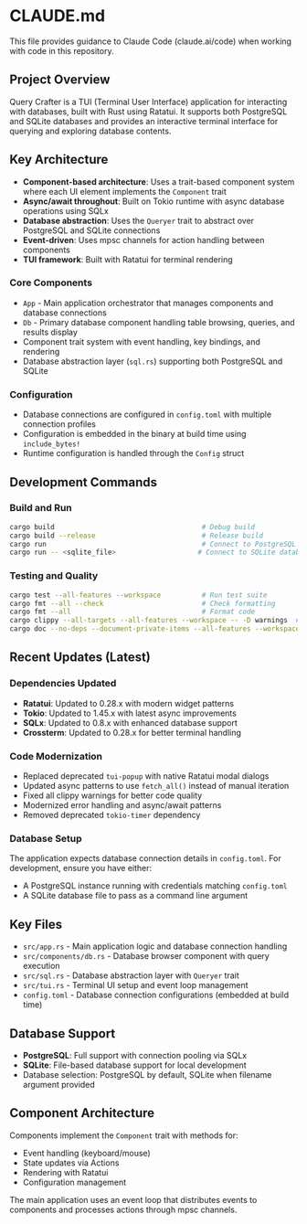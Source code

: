 # CLAUDE.md

This file provides guidance to Claude Code (claude.ai/code) when working with code in this repository.

## Project Overview

Query Crafter is a TUI (Terminal User Interface) application for interacting with databases, built with Rust using Ratatui. It supports both PostgreSQL and SQLite databases and provides an interactive terminal interface for querying and exploring database contents.

## Key Architecture

- **Component-based architecture**: Uses a trait-based component system where each UI element implements the `Component` trait
- **Async/await throughout**: Built on Tokio runtime with async database operations using SQLx
- **Database abstraction**: Uses the `Queryer` trait to abstract over PostgreSQL and SQLite connections
- **Event-driven**: Uses mpsc channels for action handling between components
- **TUI framework**: Built with Ratatui for terminal rendering

### Core Components

- `App` - Main application orchestrator that manages components and database connections
- `Db` - Primary database component handling table browsing, queries, and results display
- Component trait system with event handling, key bindings, and rendering
- Database abstraction layer (`sql.rs`) supporting both PostgreSQL and SQLite

### Configuration

- Database connections are configured in `config.toml` with multiple connection profiles
- Configuration is embedded in the binary at build time using `include_bytes!`
- Runtime configuration is handled through the `Config` struct

## Development Commands

### Build and Run
```bash
cargo build                                    # Debug build
cargo build --release                          # Release build
cargo run                                      # Connect to PostgreSQL using config.toml
cargo run -- <sqlite_file>                    # Connect to SQLite database file
```

### Testing and Quality
```bash
cargo test --all-features --workspace          # Run test suite
cargo fmt --all --check                        # Check formatting
cargo fmt --all                                # Format code
cargo clippy --all-targets --all-features --workspace -- -D warnings  # Lint check (strict)
cargo doc --no-deps --document-private-items --all-features --workspace  # Generate docs
```

## Recent Updates (Latest)

### Dependencies Updated
- **Ratatui**: Updated to 0.28.x with modern widget patterns
- **Tokio**: Updated to 1.45.x with latest async improvements  
- **SQLx**: Updated to 0.8.x with enhanced database support
- **Crossterm**: Updated to 0.28.x for better terminal handling

### Code Modernization
- Replaced deprecated `tui-popup` with native Ratatui modal dialogs
- Updated async patterns to use `fetch_all()` instead of manual iteration
- Fixed all clippy warnings for better code quality
- Modernized error handling and async/await patterns
- Removed deprecated `tokio-timer` dependency

### Database Setup
The application expects database connection details in `config.toml`. For development, ensure you have either:
- A PostgreSQL instance running with credentials matching `config.toml`
- A SQLite database file to pass as a command line argument

## Key Files

- `src/app.rs` - Main application logic and database connection handling
- `src/components/db.rs` - Database browser component with query execution
- `src/sql.rs` - Database abstraction layer with `Queryer` trait
- `src/tui.rs` - Terminal UI setup and event loop management
- `config.toml` - Database connection configurations (embedded at build time)

## Database Support

- **PostgreSQL**: Full support with connection pooling via SQLx
- **SQLite**: File-based database support for local development
- Database selection: PostgreSQL by default, SQLite when filename argument provided

## Component Architecture

Components implement the `Component` trait with methods for:
- Event handling (keyboard/mouse)
- State updates via Actions
- Rendering with Ratatui
- Configuration management

The main application uses an event loop that distributes events to components and processes actions through mpsc channels.
